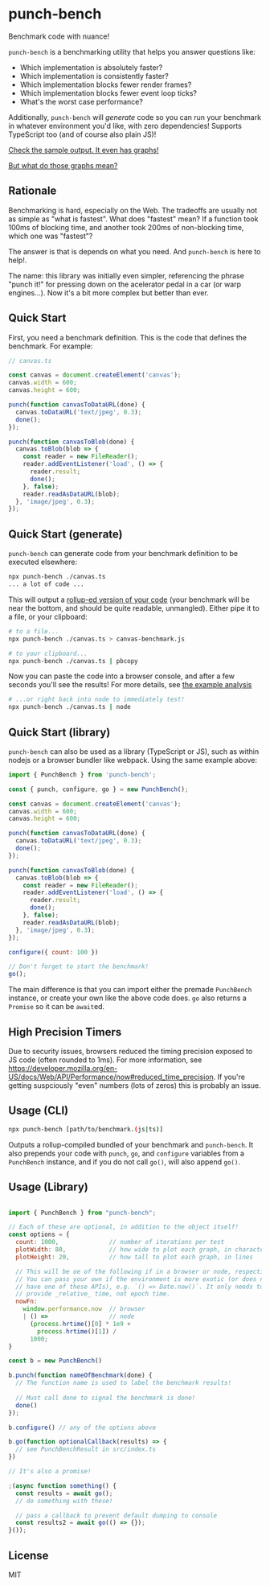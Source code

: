 punch-bench
===========

Benchmark code with nuance!

`punch-bench` is a benchmarking utility that helps you answer questions like:

- Which implementation is absolutely faster?
- Which implementation is consistently faster?
- Which implementation blocks fewer render frames?
- Which implementation blocks fewer event loop ticks?
- What's the worst case performance?

Additionally, `punch-bench` will _generate_ code so you can run your benchmark in whatever environment you'd like, with zero dependencies! Supports TypeScript too (and of course also plain JS)!

[Check the sample output. It even has graphs!](./docs/example-output-chrome.txt)

[But what do those graphs mean?](./docs/analysis.md)

Rationale
---------

Benchmarking is hard, especially on the Web. The tradeoffs are usually not as simple as "what is fastest". What does "fastest" mean? If a function took 100ms of blocking time, and another took 200ms of non-blocking time, which one was "fastest"?

The answer is that is depends on what you need. And `punch-bench` is here to help!.

The name: this library was initially even simpler, referencing the phrase "punch it!" for pressing down on the acelerator pedal in a car (or warp engines...). Now it's a bit more complex but better than ever.

Quick Start
-----------

First, you need a benchmark definition. This is the code that defines the benchmark. For example:

```js
// canvas.ts

const canvas = document.createElement('canvas');
canvas.width = 600;
canvas.height = 600;

punch(function canvasToDataURL(done) {
  canvas.toDataURL('text/jpeg', 0.3);
  done();
});

punch(function canvasToBlob(done) {
  canvas.toBlob(blob => {
    const reader = new FileReader();
    reader.addEventListener('load', () => {
      reader.result;
      done();
    }, false);
    reader.readAsDataURL(blob);
  }, 'image/jpeg', 0.3);
});
```

Quick Start (generate)
----------------------

`punch-bench` can generate code from your benchmark definition to be executed elsewhere:

```sh
npx punch-bench ./canvas.ts
... a lot of code ...
```

This will output a [rollup-ed version of your code](https://rollupjs.org) (your benchmark will be near the bottom, and should be quite readable, unmangled). Either pipe it to a file, or your clipboard:

```sh
# to a file...
npx punch-bench ./canvas.ts > canvas-benchmark.js
```

```sh
# to your clipboard...
npx punch-bench ./canvas.ts | pbcopy
```

Now you can paste the code into a browser console, and after a few seconds you'll see the results! For more details, see [the example analysis](./docs/analysis.md)

```sh
# ...or right back into node to immediately test!
npx punch-bench ./canvas.ts | node
```

Quick Start (library)
-----------

`punch-bench` can also be used as a library (TypeScript or JS), such as within nodejs or a browser bundler like webpack. Using the same example above:

```js
import { PunchBench } from 'punch-bench';

const { punch, configure, go } = new PunchBench();

const canvas = document.createElement('canvas');
canvas.width = 600;
canvas.height = 600;

punch(function canvasToDataURL(done) {
  canvas.toDataURL('text/jpeg', 0.3);
  done();
});

punch(function canvasToBlob(done) {
  canvas.toBlob(blob => {
    const reader = new FileReader();
    reader.addEventListener('load', () => {
      reader.result;
      done();
    }, false);
    reader.readAsDataURL(blob);
  }, 'image/jpeg', 0.3);
});

configure({ count: 100 })

// Don't forget to start the benchmark!
go();
```

The main difference is that you can import either the premade `PunchBench` instance, or create your own like the above code does. `go` also returns a `Promise` so it can be `await`ed.


High Precision Timers
---------------------

Due to security issues, browsers reduced the timing precision exposed to JS code (often rounded to 1ms). For more information, see https://developer.mozilla.org/en-US/docs/Web/API/Performance/now#reduced_time_precision. If you're getting suspciously "even" numbers (lots of zeros) this is probably an issue.


Usage (CLI)
------------

```sh
npx punch-bench [path/to/benchmark.(js|ts)]
```

Outputs a rollup-compiled bundled of your benchmark and `punch-bench`. It also prepends your code with `punch`, `go`, and `configure` variables from a `PunchBench` instance, and if you do not call `go()`, will also append `go()`.

Usage (Library)
---------------

```js

import { PunchBench } from "punch-bench";

// Each of these are optional, in addition to the object itself!
const options = {
  count: 1000,              // number of iterations per test
  plotWidth: 80,            // how wide to plot each graph, in characters
  plotHeight: 20,           // how tall to plot each graph, in lines

  // This will be oe of the following if in a browser or node, respectively.
  // You can pass your own if the environment is more exotic (or does not
  // have one of these APIs), e.g. `() => Date.now()`. It only needs to
  // provide _relative_ time, not epoch time.
  nowFn:
    window.performance.now  // browser
    | () =>                 // node
      (process.hrtime()[0] * 1e9 +
        process.hrtime()[1]) /
      1000; 
}

const b = new PunchBench()

b.punch(function nameOfBenchmark(done) {
  // The function name is used to label the benchmark results!
  
  // Must call done to signal the benchmark is done!
  done()
});

b.configure() // any of the options above

b.go(function optionalCallback(results) => {
  // see PunchBenchResult in src/index.ts
})

// It's also a promise!

;(async function something() {
  const results = await go();
  // do something with these!

  // pass a callback to prevent default dumping to console
  const results2 = await go(() => {});
}());

```



License
-------

MIT
